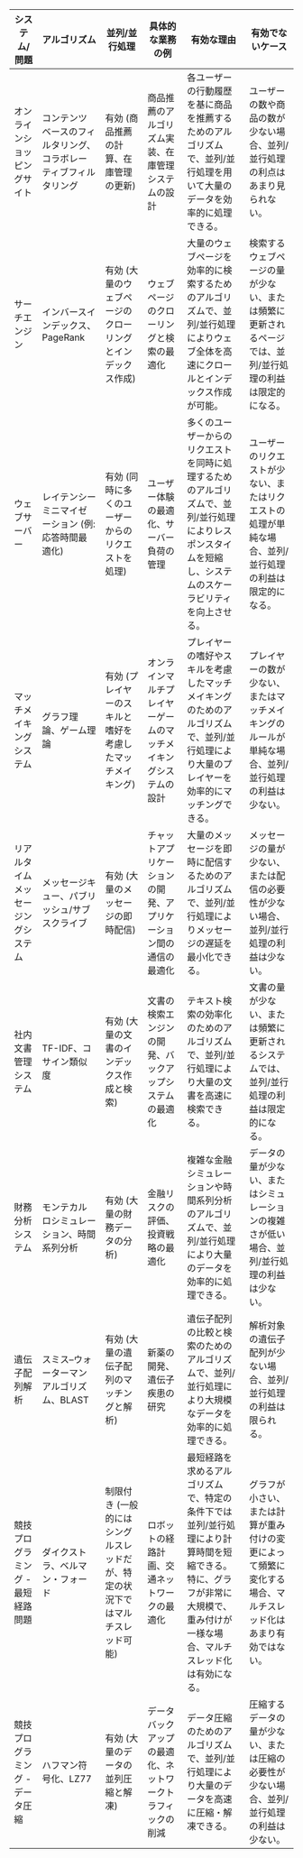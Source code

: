 | システム/問題 | アルゴリズム | 並列/並行処理 | 具体的な業務の例 | 有効な理由 | 有効でないケース |
| --- | --- | --- | --- | --- | --- |
| オンラインショッピングサイト | コンテンツベースのフィルタリング、コラボレーティブフィルタリング | 有効 (商品推薦の計算、在庫管理の更新) | 商品推薦のアルゴリズム実装、在庫管理システムの設計 | 各ユーザーの行動履歴を基に商品を推薦するためのアルゴリズムで、並列/並行処理を用いて大量のデータを効率的に処理できる。 | ユーザーの数や商品の数が少ない場合、並列/並行処理の利点はあまり見られない。 |
| サーチエンジン | インバースインデックス、PageRank | 有効 (大量のウェブページのクローリングとインデックス作成) | ウェブページのクローリングと検索の最適化 | 大量のウェブページを効率的に検索するためのアルゴリズムで、並列/並行処理によりウェブ全体を高速にクロールとインデックス作成が可能。 | 検索するウェブページの量が少ない、または頻繁に更新されるページでは、並列/並行処理の利益は限定的になる。 |
| ウェブサーバー | レイテンシーミニマイゼーション (例: 応答時間最適化) | 有効 (同時に多くのユーザーからのリクエストを処理) | ユーザー体験の最適化、サーバー負荷の管理 | 多くのユーザーからのリクエストを同時に処理するためのアルゴリズムで、並列/並行処理によりレスポンスタイムを短縮し、システムのスケーラビリティを向上させる。 | ユーザーのリクエストが少ない、またはリクエストの処理が単純な場合、並列/並行処理の利益は限定的になる。 |
| マッチメイキングシステム | グラフ理論、ゲーム理論 | 有効 (プレイヤーのスキルと嗜好を考慮したマッチメイキング) | オンラインマルチプレイヤーゲームのマッチメイキングシステムの設計 | プレイヤーの嗜好やスキルを考慮したマッチメイキングのためのアルゴリズムで、並列/並行処理により大量のプレイヤーを効率的にマッチングできる。 | プレイヤーの数が少ない、またはマッチメイキングのルールが単純な場合、並列/並行処理の利益は少ない。 |
| リアルタイムメッセージングシステム | メッセージキュー、パブリッシュ/サブスクライブ | 有効 (大量のメッセージの即時配信) | チャットアプリケーションの開発、アプリケーション間の通信の最適化 | 大量のメッセージを即時に配信するためのアルゴリズムで、並列/並行処理によりメッセージの遅延を最小化できる。 | メッセージの量が少ない、または配信の必要性が少ない場合、並列/並行処理の利益は少ない。 |
| 社内文書管理システム | TF-IDF、コサイン類似度 | 有効 (大量の文書のインデックス作成と検索) | 文書の検索エンジンの開発、バックアップシステムの最適化 | テキスト検索の効率化のためのアルゴリズムで、並列/並行処理により大量の文書を高速に検索できる。 | 文書の量が少ない、または頻繁に更新されるシステムでは、並列/並行処理の利益は限定的になる。 |
| 財務分析システム | モンテカルロシミュレーション、時間系列分析 | 有効 (大量の財務データの分析) | 金融リスクの評価、投資戦略の最適化 | 複雑な金融シミュレーションや時間系列分析のアルゴリズムで、並列/並行処理により大量のデータを効率的に処理できる。 | データの量が少ない、またはシミュレーションの複雑さが低い場合、並列/並行処理の利益は少ない。 |
| 遺伝子配列解析 | スミス–ウォーターマンアルゴリズム、BLAST | 有効 (大量の遺伝子配列のマッチングと解析) | 新薬の開発、遺伝子疾患の研究 | 遺伝子配列の比較と検索のためのアルゴリズムで、並列/並行処理により大規模なデータを効率的に処理できる。 | 解析対象の遺伝子配列が少ない場合、並列/並行処理の利益は限られる。 |
| 競技プログラミング - 最短経路問題 | ダイクストラ、ベルマン・フォード | 制限付き (一般的にはシングルスレッドだが、特定の状況下ではマルチスレッド可能) | ロボットの経路計画、交通ネットワークの最適化 | 最短経路を求めるアルゴリズムで、特定の条件下では並列/並行処理により計算時間を短縮できる。特に、グラフが非常に大規模で、重み付けが一様な場合、マルチスレッド化は有効になる。 | グラフが小さい、または計算が重み付けの変更によって頻繁に変化する場合、マルチスレッド化はあまり有効ではない。 |
| 競技プログラミング - データ圧縮 | ハフマン符号化、LZ77 | 有効 (大量のデータの並列圧縮と解凍) | データバックアップの最適化、ネットワークトラフィックの削減 | データ圧縮のためのアルゴリズムで、並列/並行処理により大量のデータを高速に圧縮・解凍できる。 | 圧縮するデータの量が少ない、または圧縮の必要性が少ない場合、並列/並行処理の利益は少ない。 |
